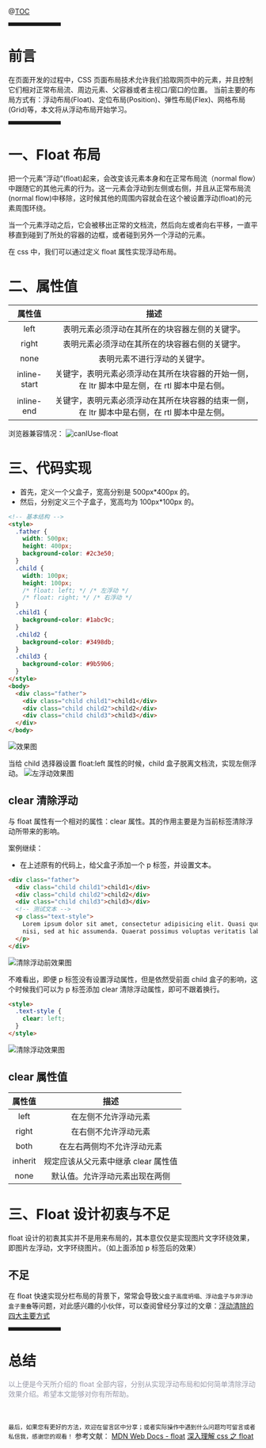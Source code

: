 @[TOC](文章目录)

<hr style=" border:solid; width:100px; height:1px;" color=#000000 size=1">

# 前言

在页面开发的过程中，CSS 页面布局技术允许我们拾取网页中的元素，并且控制它们相对正常布局流、周边元素、父容器或者主视口/窗口的位置。
当前主要的布局方式有：浮动布局(Float)、定位布局(Position)、弹性布局(Flex)、网格布局(Grid)等，本文将从浮动布局开始学习。

<hr style=" border:solid; width:100px; height:1px;" color=#000000 size=1">

# 一、Float 布局

把一个元素“浮动”(float)起来，会改变该元素本身和在正常布局流（normal flow）中跟随它的其他元素的行为。这一元素会浮动到左侧或右侧，并且从正常布局流(normal flow)中移除，这时候其他的周围内容就会在这个被设置浮动(float)的元素周围环绕。

当一个元素浮动之后，它会被移出正常的文档流，然后向左或者向右平移，一直平移直到碰到了所处的容器的边框，或者碰到另外一个浮动的元素。

在 css 中，我们可以通过定义 float 属性实现浮动布局。

# 二、属性值

|    属性值    |                                             描述                                             |
| :----------: | :------------------------------------------------------------------------------------------: |
|     left     |                        表明元素必须浮动在其所在的块容器左侧的关键字。                        |
|    right     |                        表明元素必须浮动在其所在的块容器右侧的关键字。                        |
|     none     |                                 表明元素不进行浮动的关键字。                                 |
| inline-start | 关键字，表明元素必须浮动在其所在块容器的开始一侧，在 ltr 脚本中是左侧，在 rtl 脚本中是右侧。 |
|  inline-end  | 关键字，表明元素必须浮动在其所在块容器的结束一侧，在 ltr 脚本中是右侧，在 rtl 脚本中是左侧。 |

浏览器兼容情况：
![canIUse-float](https://img-blog.csdnimg.cn/20210621222502672.png)

# 三、代码实现

- 首先，定义一个父盒子，宽高分别是 500px\*400px 的。
- 然后，分别定义三个子盒子，宽高均为 100px\*100px 的。

```html
<!-- 基本结构 -->
<style>
  .father {
    width: 500px;
    height: 400px;
    background-color: #2c3e50;
  }
  .child {
    width: 100px;
    height: 100px;
    /* float: left; */ /* 左浮动 */
    /* float: right; */ /* 右浮动 */
  }
  .child1 {
    background-color: #1abc9c;
  }
  .child2 {
    background-color: #3498db;
  }
  .child3 {
    background-color: #9b59b6;
  }
</style>
<body>
  <div class="father">
    <div class="child child1">child1</div>
    <div class="child child2">child2</div>
    <div class="child child3">child3</div>
  </div>
</body>
```

![效果图](https://img-blog.csdnimg.cn/20210621224632621.png)

当给 child 选择器设置 float:left 属性的时候，child 盒子脱离文档流，实现左侧浮动。
![左浮动效果图](https://img-blog.csdnimg.cn/20210621225106338.png)

## clear 清除浮动

与 float 属性有一个相对的属性：clear 属性。其的作用主要是为当前标签清除浮动所带来的影响。

案例继续：

- 在上述原有的代码上，给父盒子添加一个 p 标签，并设置文本。

```html
<div class="father">
  <div class="child child1">child1</div>
  <div class="child child2">child2</div>
  <div class="child child3">child3</div>
  <!-- 测试文本 -->
  <p class="text-style">
    Lorem ipsum dolor sit amet, consectetur adipisicing elit. Quasi quo, tempora ipsa excepturi culpa quis possimus
    nisi, sed at hic assumenda. Quaerat possimus voluptas veritatis laboriosam minus inventore tempore similique!
  </p>
</div>
```

![清除浮动前效果图](https://img-blog.csdnimg.cn/20210621225941925.png)

不难看出，即便 p 标签没有设置浮动属性，但是依然受前面 child 盒子的影响，这个时候我们可以为 p 标签添加 clear 清除浮动属性，即可不跟着换行。

```html
<style>
  .text-style {
    clear: left;
  }
</style>
```

![清除浮动效果图](https://img-blog.csdnimg.cn/20210621230310911.png)

## clear 属性值

| 属性值  |                描述                 |
| :-----: | :---------------------------------: |
|  left   |        在左侧不允许浮动元素         |
|  right  |        在右侧不允许浮动元素         |
|  both   |     在左右两侧均不允许浮动元素      |
| inherit | 规定应该从父元素中继承 clear 属性值 |
|  none   |   默认值。允许浮动元素出现在两侧    |

# 三、Float 设计初衷与不足

float 设计的初衷其实并不是用来布局的，其本意仅仅是实现图片文字环绕效果，即图片左浮动，文字环绕图片。（如上面添加 p 标签后的效果）

## 不足

在 float 快速实现分栏布局的背景下，常常会导致`父盒子高度坍塌、浮动盒子与非浮动盒子重叠`等问题，对此感兴趣的小伙伴，可以查阅曾经分享过的文章：[浮动清除的四大主要方式](https://blog.csdn.net/weixin_44808483/article/details/111594867)

<hr style=" border:solid; width:100px; height:1px;" color=#000000 size=1">

# 总结

<font color=#999AAA >  
以上便是今天所介绍的 float 全部内容，分别从实现浮动布局和如何简单清除浮动效果介绍。希望本文能够对你有所帮助。
</font>

<br />
<br />
<br />

`最后，如果您有更好的方法，欢迎在留言区中分享；或者实际操作中遇到什么问题均可留言或者私信我，感谢您的观看！`
参考文献：
[MDN Web Docs - float](https://developer.mozilla.org/zh-CN/docs/Web/CSS/float)
[深入理解 css 之 float](https://segmentfault.com/a/1190000016153055)
